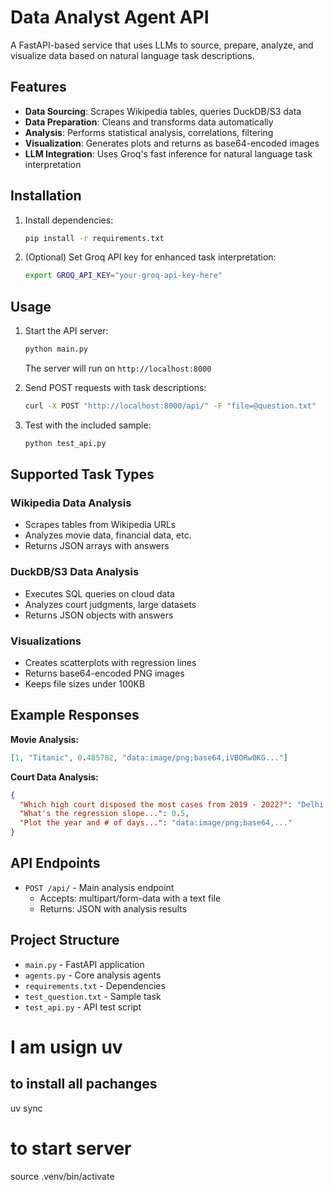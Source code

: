 # Data Analyst Agent API

A FastAPI-based service that uses LLMs to source, prepare, analyze, and visualize data based on natural language task descriptions.

## Features

- **Data Sourcing**: Scrapes Wikipedia tables, queries DuckDB/S3 data
- **Data Preparation**: Cleans and transforms data automatically
- **Analysis**: Performs statistical analysis, correlations, filtering
- **Visualization**: Generates plots and returns as base64-encoded images
- **LLM Integration**: Uses Groq's fast inference for natural language task interpretation

## Installation

1. Install dependencies:
   ```bash
   pip install -r requirements.txt
   ```

2. (Optional) Set Groq API key for enhanced task interpretation:
   ```bash
   export GROQ_API_KEY="your-groq-api-key-here"
   ```

## Usage

1. Start the API server:
   ```bash
   python main.py
   ```
   The server will run on `http://localhost:8000`

2. Send POST requests with task descriptions:
   ```bash
   curl -X POST "http://localhost:8000/api/" -F "file=@question.txt"
   ```

3. Test with the included sample:
   ```bash
   python test_api.py
   ```

## Supported Task Types

### Wikipedia Data Analysis
- Scrapes tables from Wikipedia URLs
- Analyzes movie data, financial data, etc.
- Returns JSON arrays with answers

### DuckDB/S3 Data Analysis  
- Executes SQL queries on cloud data
- Analyzes court judgments, large datasets
- Returns JSON objects with answers

### Visualizations
- Creates scatterplots with regression lines
- Returns base64-encoded PNG images
- Keeps file sizes under 100KB

## Example Responses

**Movie Analysis:**
```json
[1, "Titanic", 0.485782, "data:image/png;base64,iVBORw0KG..."]
```

**Court Data Analysis:**
```json
{
  "Which high court disposed the most cases from 2019 - 2022?": "Delhi High Court",
  "What's the regression slope...": 0.5,
  "Plot the year and # of days...": "data:image/png;base64,..."
}
```

## API Endpoints

- `POST /api/` - Main analysis endpoint
  - Accepts: multipart/form-data with a text file
  - Returns: JSON with analysis results

## Project Structure

- `main.py` - FastAPI application
- `agents.py` - Core analysis agents
- `requirements.txt` - Dependencies
- `test_question.txt` - Sample task
- `test_api.py` - API test script


# I am usign uv

## to install all pachanges
uv sync

# to start server

source .venv/bin/activate

